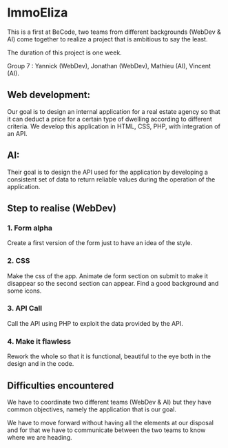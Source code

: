 # ImmoEliza

This is a first at BeCode, two teams from different backgrounds (WebDev & AI) come together to realize a project that is ambitious to say the least.

The duration of this project is one week.

Group 7 : Yannick (WebDev), Jonathan (WebDev), Mathieu (AI), Vincent (AI).

## Web development:

Our goal is to design an internal application for a real estate agency so that it can deduct a price for a certain type of dwelling according to different criteria. We develop this application in HTML, CSS, PHP, with integration of an API.

## AI:

Their goal is to design the API used for the application by developing a consistent set of data to return reliable values during the operation of the application.

## Step to realise (WebDev)

### 1. Form alpha

Create a first version of the form just to have an idea of the style.

### 2. CSS

Make the css of the app. Animate de form section on submit to make it disappear so the second section can appear. Find a good background and some icons.

### 3. API Call

Call the API using PHP to exploit the data provided by the API.

### 4. Make it flawless

Rework the whole so that it is functional, beautiful to the eye both in the design and in the code.

## Difficulties encountered

We have to coordinate two different teams (WebDev & AI) but they have common objectives, namely the application that is our goal.

We have to move forward without having all the elements at our disposal and for that we have to communicate between the two teams to know where we are heading.
